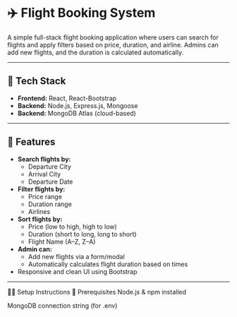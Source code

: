 # ✈️ Flight Booking System

A simple full-stack flight booking application where users can search for flights and apply filters based on price, duration, and airline. Admins can add new flights, and the duration is calculated automatically.

---

## 🔧 Tech Stack

- **Frontend:** React, React-Bootstrap
- **Backend:** Node.js, Express.js, Mongoose
- **Backend:** MongoDB Atlas (cloud-based)

---

## 🚀 Features

- **Search flights by:**
  - Departure City
  - Arrival City
  - Departure Date
- **Filter flights by:**
  - Price range
  - Duration range
  - Airlines
- **Sort flights by:**
  - Price (low to high, high to low)
  - Duration (short to long, long to short)
  - Flight Name (A–Z, Z–A)
- **Admin can:**
  - Add new flights via a form/modal
  - Automatically calculates flight duration based on times
- Responsive and clean UI using Bootstrap

---

🧑‍💻 Setup Instructions
🔹 Prerequisites
Node.js & npm installed

MongoDB connection string (for .env)





